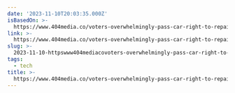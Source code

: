 ```yaml
---
date: '2023-11-10T20:03:35.000Z'
isBasedOn: >-
  https://www.404media.co/voters-overwhelmingly-pass-car-right-to-repair-law-in-maine/
link: >-
  https://www.404media.co/voters-overwhelmingly-pass-car-right-to-repair-law-in-maine/
slug: >-
  2023-11-10-httpswww404mediacovoters-overwhelmingly-pass-car-right-to-repair-law-in-maine
tags:
  - tech
title: >-
  https://www.404media.co/voters-overwhelmingly-pass-car-right-to-repair-law-in-maine/
---
```


